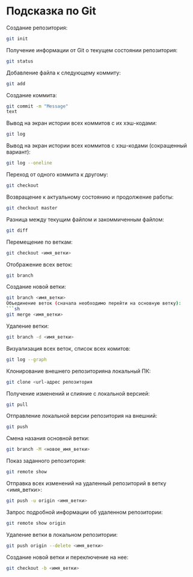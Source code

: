 # Подсказка по Git

Создание репозитория:
```sh
git init
```
Получение информации от Git о текущем состоянии репозитория:
```sh
git status
```
Добавление файла к следующему коммиту:
```sh
git add
```
Создание коммита:
```sh
git commit -m "Message"
text
```
Вывод на экран истории всех коммитов с их хэш-кодами:
```sh
git log
```
Вывод на экран истории всех коммитов с хэш-кодами (сокращенный вариант):
```sh
git log --oneline
```
Переход от одного коммита к другому:
```sh
git checkout
```
Возвращение к актуальному состоянию и продолжение работы:
```sh
git checkout master
```
Разница между текущим файлом и закоммиченным файлом:
```sh
git diff
```
Перемещение по веткам:
```sh
git checkout <имя_ветки>
```
Отображение всех веток:
```sh
git branch
```
Cоздание новой ветки:
```sh
git branch <имя_ветки>
Объединение веток (сначала необходимо перейти на основную ветку):
```sh
git merge <имя_ветки>
```
Удаление ветки:
```sh
git branch -d <имя_ветки>
```
Визуализация всех веток, список всех комитов:
```sh
git log --graph
```
Клонирование внешнего репозиторияна локальный ПК:
```sh
git clone <url-адрес репозитория
```
Получение изменений и слияние с локальной версией:
```sh
git pull
```
Отправление локальной версии репозитория на внешний:
```sh
git push
```
Смена назания основной ветки:
```sh
git branch -M <новое_имя_ветки>
```
Показ заданного репозитория:
```sh
git remote show
```
Отправка всех изменений на удаленный репозиторий в ветку <имя_ветки>:
```sh
git push -u origin <имя_ветки>
```
Запрос подробной информации об удаленном репозитории:
```sh
git remote show origin
```
Удаление ветки в локальном репозитории:
```sh
git push origin --delete <имя_ветки>
```
Создание новой ветки и переключение на нее:
```sh
git checkout -b <имя_ветки>
```
